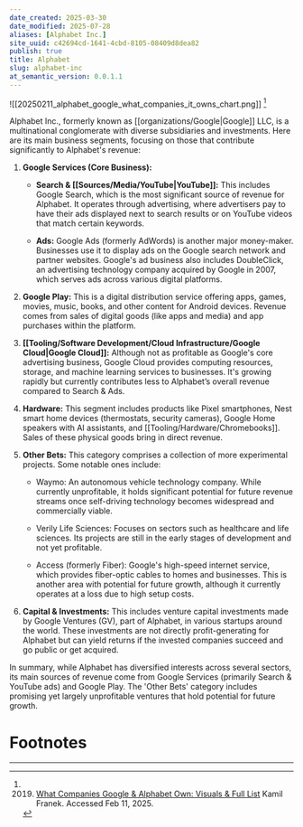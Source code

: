 ```yaml
---
date_created: 2025-03-30
date_modified: 2025-07-28
aliases: [Alphabet Inc.]
site_uuid: c42694cd-1641-4cbd-8105-08409d8dea82
publish: true
title: Alphabet
slug: alphabet-inc
at_semantic_version: 0.0.1.1
---
```

![[20250211_alphabet_google_what_companies_it_owns_chart.png]] [^1]

Alphabet Inc., formerly known as [[organizations/Google|Google]] LLC, is a multinational conglomerate with diverse subsidiaries and investments. Here are its main business segments, focusing on those that contribute significantly to Alphabet's revenue:

1. **Google Services (Core Business):**

   - **Search & [[Sources/Media/YouTube|YouTube]]:** This includes Google Search, which is the most significant source of revenue for Alphabet. It operates through advertising, where advertisers pay to have their ads displayed next to search results or on YouTube videos that match certain keywords. 

   - **Ads:** Google Ads (formerly AdWords) is another major money-maker. Businesses use it to display ads on the Google search network and partner websites. Google's ad business also includes DoubleClick, an advertising technology company acquired by Google in 2007, which serves ads across various digital platforms.

1. **Google Play:** This is a digital distribution service offering apps, games, movies, music, books, and other content for Android devices. Revenue comes from sales of digital goods (like apps and media) and app purchases within the platform.

2. **[[Tooling/Software Development/Cloud Infrastructure/Google Cloud|Google Cloud]]:** Although not as profitable as Google's core advertising business, Google Cloud provides computing resources, storage, and machine learning services to businesses. It's growing rapidly but currently contributes less to Alphabet’s overall revenue compared to Search & Ads.

3. **Hardware:** This segment includes products like Pixel smartphones, Nest smart home devices (thermostats, security cameras), Google Home speakers with AI assistants, and [[Tooling/Hardware/Chromebooks]]. Sales of these physical goods bring in direct revenue.

4. **Other Bets:** This category comprises a collection of more experimental projects. Some notable ones include:

   - Waymo: An autonomous vehicle technology company. While currently unprofitable, it holds significant potential for future revenue streams once self-driving technology becomes widespread and commercially viable.
   
   - Verily Life Sciences: Focuses on sectors such as healthcare and life sciences. Its projects are still in the early stages of development and not yet profitable.
   
   - Access (formerly Fiber): Google's high-speed internet service, which provides fiber-optic cables to homes and businesses. This is another area with potential for future growth, although it currently operates at a loss due to high setup costs.

6. **Capital & Investments:** This includes venture capital investments made by Google Ventures (GV), part of Alphabet, in various startups around the world. These investments are not directly profit-generating for Alphabet but can yield returns if the invested companies succeed and go public or get acquired.

In summary, while Alphabet has diversified interests across several sectors, its main sources of revenue come from Google Services (primarily Search & YouTube ads) and Google Play. The 'Other Bets' category includes promising yet largely unprofitable ventures that hold potential for future growth.
# Footnotes
***
[^1]: 2019. [What Companies Google & Alphabet Own: Visuals & Full List](https://www.kamilfranek.com/what-companies-alphabet-google-owns/) Kamil Franek.  Accessed Feb 11, 2025. 